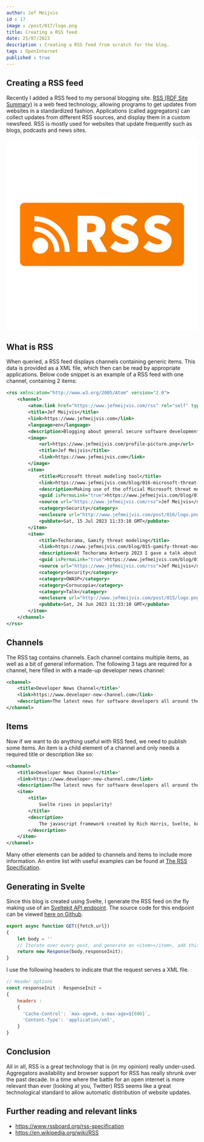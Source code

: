 ```yaml
---
author: Jef Meijvis
id : 17
image : /post/017/logo.png
title: Creating a RSS feed
date: 25/07/2023
description : Creating a RSS feed from scratch for the blog.
tags : OpenInternet
published : true
---
```


## Creating a RSS feed
Recently I added a RSS feed to my personal blogging site.
[RSS (RDF Site Summary)](https://en.wikipedia.org/wiki/RSS) is a web feed technology, allowing programs to get updates from websites in a standardized fashion. Applications (called aggregators) can collect updates from different RSS sources, and display them in a custom newsfeed. RSS is mostly used for websites that update frequently such as blogs, podcasts and news sites.

![RSS Logo [medium]](/static/post/017/logo.png)

## What is RSS
When queried, a RSS feed displays channels containing generic items. 
This data is provided as a XML file, which then can be read by appropriate applications.
Below code snippet is an example of a RSS feed with one channel, containing 2 items:

```xml
<rss xmlns:atom="http://www.w3.org/2005/Atom" version="2.0">
    <channel>
        <atom:link href="https://www.jefmeijvis.com/rss" rel="self" type="application/rss+xml"/>
        <title>Jef Meijvis</title>
        <link>https://www.jefmeijvis.com</link>
        <language>en</language>
        <description>Blogging about general secure software development. Often making use of .NET, Azure and Svelte</description>
        <image>
            <url>https://www.jefmeijvis.com/profile-picture.png</url>
            <title>Jef Meijvis</title>
            <link>https://www.jefmeijvis.com</link>
        </image>
        <item>
            <title>Microsoft threat modeling tool</title>
            <link>https://www.jefmeijvis.com/blog/016-microsoft-threat-modeling-tool</link>
            <description>Making use of the official Microsoft threat modeling tool.</description>
            <guid isPermaLink="true">https://www.jefmeijvis.com/blog/016-microsoft-threat-modeling-tool</guid>
            <source url="https://www.jefmeijvis.com/rss">Jef Meijvis</source>
            <category>Security</category>
            <enclosure url="http://www.jefmeijvis.com/post/016/logo.png" length="221004" type="image/png"/>
            <pubDate>Sat, 15 Jul 2023 11:33:10 GMT</pubDate>
        </item>
        <item>
            <title>Techorama, Gamify threat modeling</title>
            <link>https://www.jefmeijvis.com/blog/015-gamify-threat-modeling</link>
            <description>At Techorama Antwerp 2023 I gave a talk about gamifying threat modeling.</description>
            <guid isPermaLink="true">https://www.jefmeijvis.com/blog/015-gamify-threat-modeling</guid>
            <source url="https://www.jefmeijvis.com/rss">Jef Meijvis</source>
            <category>Security</category>
            <category>OWASP</category>
            <category>Cornucopia</category>
            <category>Talk</category>
            <enclosure url="http://www.jefmeijvis.com/post/015/logo.png" length="221004" type="image/png"/>
            <pubDate>Sat, 24 Jun 2023 11:33:10 GMT</pubDate>
        </item>
    </channel>
</rss>
```

## Channels

The RSS tag contains channels.
Each channel contains multiple items, as well as a bit of general information.
The following 3 tags are required for a channel, here filled in with a made-up developer news channel:

```xml
<channel>
    <title>Developer News Channel</title>'
    <link>https://www.developer-new-channel.com</link>
    <description>The latest news for software developers all around the globe!</description>
</channel>
```

## Items
Now if we want to do anything useful with RSS feed, we need to publish some items.
An item is a child element of a channel and only needs a required title or description like so:

```xml
<channel>
    <title>Developer News Channel</title>'
    <link>https://www.developer-new-channel.com</link>
    <description>The latest news for software developers all around the globe!</description>
    <item>
        <title>
            Svelte rises in popularity!
        </title>
        <description>
            The javascript framework created by Rich Harris, Svelte, keeps on rising in popularity according to the state-of-js survey
        </description>
    </item>
</channel>
```

Many other elements can be added to channels and items to include more information.
An entire list with useful examples can be found at [The RSS Specification](https://www.rssboard.org/rss-specification).

## Generating in Svelte
Since this blog is created using Svelte, 
I generate the RSS feed on the fly making use of an [Sveltekit API endpoint](http://localhost:5173/blog/006-sveltekit-api-endpoints).
The source code for this endpoint can be viewed [here on Github](https://github.com/jefmeijvis/www.jefmeijvis.com/blob/main/src/routes/rss/%2Bserver.ts).

```js
export async function GET({fetch,url}) 
{
    let body = ''
    // Iterate over every post, and generate an <item></item>, add this item to the body string
    return new Response(body,responseInit);
}
```

I use the following headers to indicate that the request serves a XML file.
```js
// Header options
const responseInit : ResponseInit =
{
    headers : 
    {
      'Cache-Control': `max-age=0, s-max-age=${600}`,
      'Content-Type': 'application/xml',
    }
}
```

## Conclusion
All in all, RSS is a great technology that is (in my opinion) really under-used. 
Aggregators availability and browser support for RSS has really shrunk over the past decade.
In a time where the battle for an open internet is more relevant than ever (looking at you, Twitter) RSS seems like a great technological standard to allow automatic distribution of website updates. 

## Further reading and relevant links
- https://www.rssboard.org/rss-specification
- https://en.wikipedia.org/wiki/RSS

